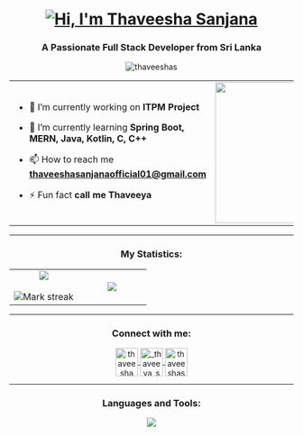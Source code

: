 <div align="center">
  <h1>
    <a href="https://github.com/devzenmaster">
      <img src="https://readme-typing-svg.herokuapp.com?font=Fira+Code&weight=500&size=39&pause=1000&color=FFB347&center=true&vCenter=true&width=635&height=70&lines=Hi%2C+I'm+Thaveesha+Sanjana%F0%9F%91%8B" 
      alt="Hi, I'm Thaveesha Sanjana">
    </a>
  </h1>
</div>

<h3 align="center">A Passionate Full Stack Developer from Sri Lanka</h3>

<p align="center"> 
  <img src="https://komarev.com/ghpvc/?username=thaveeshas&label=Profile%20views&color=0e75b6&style=flat" alt="thaveeshas" /> 
</p>

<table align="center">
<tr border="none">
<td width="50%" align="left">

- 🔭 I’m currently working on **ITPM Project**

- 🌱 I’m currently learning **Spring Boot, MERN, Java, Kotlin, C, C++**

- 📫 How to reach me **thaveeshasanjanaofficial01@gmail.com**

- ⚡ Fun fact **call me Thaveeya**

</td>
<td width="50%" align="center">

<img alt="Coder GIF" height=250 width=350 src="https://images.squarespace-cdn.com/content/v1/5769fc401b631bab1addb2ab/1541580611624-TE64QGKRJG8SWAIUS7NS/ke17ZwdGBToddI8pDm48kPoswlzjSVMM-SxOp7CV59BZw-zPPgdn4jUwVcJE1ZvWQUxwkmyExglNqGp0IvTJZamWLI2zvYWH8K3-s_4yszcp2ryTI0HqTOaaUohrI8PI6FXy8c9PWtBlqAVlUS5izpdcIXDZqDYvprRqZ29Pw0o/coding-freak.gif" />
  
</td>
</tr>
</table>

---

<h3 align="center">My Statistics:</h3>

<table align="center">
<tr border="none">
<td width="50%" align="center">
  
  <img align="center" src="https://github-readme-stats.vercel.app/api?username=ThaveeshaS&theme=dark&show_icons=true&count_private=true" />
  <br></br>
  <img title="🔥 Get streak stats for your profile at git.io/streak-stats" alt="Mark streak" src="https://github-readme-streak-stats.herokuapp.com/?user=ThaveeshaS&theme=dark&hide_border=false" /> 

</td>
<td width="50%" align="center">

  <img align="center" src="https://github-readme-stats.vercel.app/api/top-langs/?username=ThaveeshaS&theme=dark&hide_border=false&layout=compact" />

</td>
</tr>
</table>

---

<h3 align="center">Connect with me:</h3>

<p align="center">
  <a href="https://fb.com/thaveesha sanjana" target="blank">
    <img align="center" src="https://raw.githubusercontent.com/rahuldkjain/github-profile-readme-generator/master/src/images/icons/Social/facebook.svg" alt="thaveesha sanjana" height="50" width="40" />
  </a>
  <a href="https://instagram.com/_thaveeya_s275" target="blank">
    <img align="center" src="https://raw.githubusercontent.com/rahuldkjain/github-profile-readme-generator/master/src/images/icons/Social/instagram.svg" alt="_thaveeya_s275" height="50" width="40" />
  </a>
  <a href="https://www.linkedin.com/in/thaveeshasanjana" target="blank">
    <img align="center" src="https://raw.githubusercontent.com/rahuldkjain/github-profile-readme-generator/master/src/images/icons/Social/linked-in-alt.svg" alt="thaveeshasanjana" height="50" width="40" />
  </a>
</p>


---

<h3 align="center">Languages and Tools:</h3>

<p align="center">
  <a href="https://skillicons.dev">
    <img src="https://skillicons.dev/icons?i=js,html,css,c,cpp,java,kotlin,python,php,mysql,sqlite,mongodb,express,react,nodejs,bootstrap,figma,postman,linux,firebase,spring,git,androidstudio,selenium" />
  </a>
</p>
